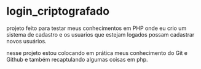 # login_criptografado
projeto feito para testar meus conhecimentos em PHP onde eu crio um sistema de cadastro e os usuarios que estejam logados possam cadastrar novos usuários.

nesse projeto estou colocando em prática meus conhecimento do Git e Github e também recaptulando algumas coisas em php.
